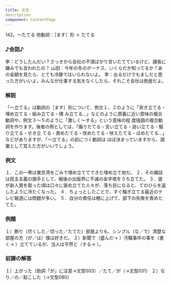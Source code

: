 ```yaml
---
title: 文法：
description
component: ContentPage
---
```



142。～たてる
他動詞：［ます］形 ＋ たてる
### ♪会話♪
李：どうしたんだい？さっきから会社の不満ばかり言いたてているけど、課長に嫌みでも言われたの？
山田：今年の冬のボーナス、いくらだか知ってるか？あの金額を見たら、とても冷静ではいられないよ。
李：出るだけでもましだと思った方がいいよ。みんなが仕事する気をなくしたら、それこそ会社は倒産だよ。
### 解説
「～立てる」は動詞の［ます］形について、例文１、２のように「突き立てる・埋め立てる・組み立てる・積 み立てる…」などのように原義に近い意味の複合動詞や、例文３～５のように「激しく～する」という意味の程 度強調の複合動詞を作ります。後者の例としては、「煽りたてる・言い立てる・追い立てる・駆り立てる・せき立 てる・責めたてる・攻めたてる・吠えたてる・ほめたてる…」などがありますが、「～立てる」の前につく動詞は ほぼ決まっていますから、語彙として覚えた方がいいでしょう。
### 例文
１．この一帯は東京湾をごみで埋め立ててできた埋め立て地だ。
２．その雑誌は民主主義の旗手として、戦後の出版界に不滅の金字塔をうち立てた。
３．彼が新人賞を取った頃は口々に褒め立てた人々が、落ち目になると、てのひらを返したように冷たくなった。
４．ちょっとしたことで、すぐ騒ぎ立てる最近のテレビ報道には問題が多い。
５．自分の責任は棚に上げて、部下の失敗を責めたてた。
### 例題
１）飾り（尽くした／切った／たてた）部屋よりも、シンプル（な／で）清楚な部屋の方（が／は）僕は好きだ。
２）新聞で（盛んだ→ ）汚職事件の事を（書く→ ）立てているが、当人は平然と（する→ ）。
### 前課の解答
１）上がった（助詞「が」に注意→文型003）／たて／が（→文型031）
２）なり／の／起こした（→文型080）
